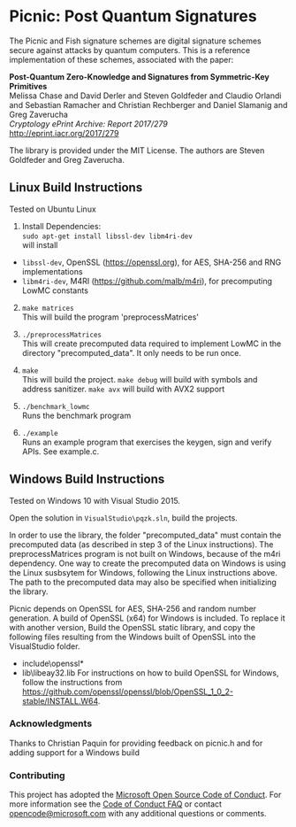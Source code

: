 # Picnic: Post Quantum Signatures 

The Picnic and Fish signature schemes are digital signature schemes secure
against attacks by quantum computers.  This is a reference implementation of these schemes, 
associated with the paper:

  **Post-Quantum Zero-Knowledge and Signatures from Symmetric-Key Primitives**  
  Melissa Chase and David Derler and Steven Goldfeder and Claudio Orlandi and
  Sebastian Ramacher and Christian Rechberger and Daniel Slamanig and Greg
  Zaverucha   
  *Cryptology ePrint Archive: Report 2017/279*   
  <http://eprint.iacr.org/2017/279>   

The library is provided under the MIT License.  The authors are Steven Goldfeder and Greg Zaverucha.

## Linux Build Instructions

Tested on Ubuntu Linux

1. Install Dependencies:   
   `sudo apt-get install libssl-dev libm4ri-dev`  
will install  
 - `libssl-dev`, OpenSSL (https://openssl.org), for AES, SHA-256 and RNG implementations  
 - `libm4ri-dev`, M4RI (https://github.com/malb/m4ri), for precomputing LowMC constants   

2. `make matrices`  
This will build the program 'preprocessMatrices'

3. `./preprocessMatrices`  
This will create precomputed data required to implement LowMC in the directory "precomputed_data". 
It only needs to be run once.

4. `make`  
This will build the project.  `make debug` will build with symbols and address
sanitizer.  `make avx` will build with AVX2 support

5. `./benchmark_lowmc`  
Runs the benchmark program

6. `./example`  
Runs an example program that exercises the keygen, sign and verify APIs.  See example.c.


## Windows Build Instructions

Tested on Windows 10 with Visual Studio 2015.

Open the solution in `VisualStudio\pqzk.sln`, build the projects. 

In order to use the library, the folder "precomputed_data" must contain the precomputed
data (as described in step 3 of the Linux instructions). The preprocessMatrices
program is not built on Windows, because of the m4ri dependency.  One way to
create the precomputed data on Windows is using the Linux susbsytem for
Windows, following the Linux instructions above. The path to the precomputed data
may also be specified when initializing the library.

Picnic depends on OpenSSL for AES, SHA-256 and random number generation.  A
build of OpenSSL (x64) for Windows is included.  To replace it with another
version, 
Build the OpenSSL static library,  and copy the following files resulting
from the Windows built of OpenSSL into the VisualStudio folder.
   - include\openssl\*
   - lib\libeay32.lib
For instructions on how to build OpenSSL for Windows, follow the
instructions from
https://github.com/openssl/openssl/blob/OpenSSL_1_0_2-stable/INSTALL.W64.


### Acknowledgments
Thanks to Christian Paquin for providing feedback on picnic.h and for adding
support for a Windows build


### Contributing

This project has adopted the [Microsoft Open Source Code of Conduct](https://opensource.microsoft.com/codeofconduct/). For more information see the [Code of Conduct FAQ](https://opensource.microsoft.com/codeofconduct/faq/) or contact [opencode@microsoft.com](mailto:opencode@microsoft.com) with any additional questions or comments.

